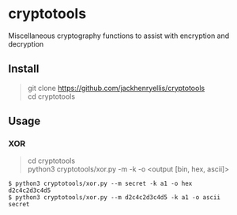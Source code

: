 # cryptotools
Miscellaneous cryptography functions to assist with encryption and decryption

## Install
> git clone https://github.com/jackhenryellis/cryptotools  
> cd cryptotools

## Usage

### XOR
> cd cryptotools  
> python3 cryptotools/xor.py -m <message> -k <key> -o <output [bin, hex, ascii]>  
```
$ python3 cryptotools/xor.py --m secret -k a1 -o hex
d2c4c2d3c4d5
$ python3 cryptotools/xor.py --m d2c4c2d3c4d5 -k a1 -o ascii
secret
```
